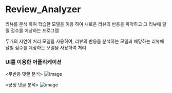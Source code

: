 # Review_Analyzer


리뷰를 분석 하여 학습한 모델을 이용 하여 새로운 리뷰의 반응을 파악하고 그 리뷰에 달릴 점수를 예상하는 프로그램

두개의 자연어 처리 모델을 사용하여, 리뷰의 반응을 분석하는 모델과 해당하는 리뷰에 달릴 점수를 예상하는 모델을 사용하여 처리

### UI를 이용한 어플리케이션

<무반응 댓글 분석>
![image](https://github.com/shinht97/Comment_analysis/assets/71716980/b68a05dc-6226-4088-9f97-b4876a350e32)

<긍정 댓글 분석>
![image](https://github.com/shinht97/Comment_analysis/assets/71716980/d61e23d4-fabf-435c-9066-d07f63a1f660)

